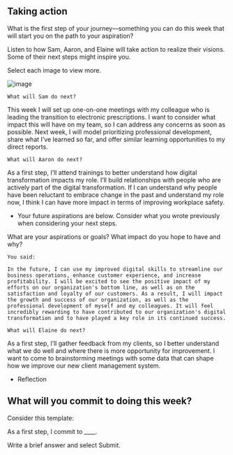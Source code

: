 ## Taking action

What is the first step of your journey—something you can do this week that will start you on the path to your aspiration?

Listen to how Sam, Aaron, and Elaine will take action to realize their visions. Some of their next steps might inspire you.

Select each image to view more.

![image](https://github.com/adeleke123/Mckinsey-Forward-Program/assets/51156057/7ca7a3fb-a36f-4665-ad48-d5e8d1f8c3e5)

`What will Sam do next?`

This week I will set up one-on-one meetings with my colleague who is leading the transition to electronic prescriptions. I want to consider what impact this will have on my team, so I can address any concerns as soon as possible. Next week, I will model prioritizing professional development, share what I’ve learned so far, and offer similar learning opportunities to my direct reports.

`What will Aaron do next?`

As a first step, I’ll attend trainings to better understand how digital transformation impacts my role. I’ll build relationships with people who are actively part of the digital transformation. If I can understand why people have been reluctant to embrace change in the past and understand my role now, I think I can have more impact in terms of improving workplace safety.

+ Your future aspirations are below. Consider what you wrote previously when considering your next steps.

What are your aspirations or goals? What impact do you hope to have and why?
```
You said:

In the future, I can use my improved digital skills to streamline our business operations, enhance customer experience, and increase profitability. I will be excited to see the positive impact of my efforts on our organization's bottom line, as well as on the satisfaction and loyalty of our customers. As a result, I will impact the growth and success of our organization, as well as the professional development of myself and my colleagues. It will feel incredibly rewarding to have contributed to our organization's digital transformation and to have played a key role in its continued success.

```

`What will Elaine do next?`

As a first step, I’ll gather feedback from my clients, so I better understand what we do well and where there is more opportunity for improvement. I want to come to brainstorming meetings with some data that can shape how we improve our new client management system.

* Reflection


## What will you commit to doing this week?



Consider this template:


As a first step, I commit to ____.


Write a brief answer and select Submit.


